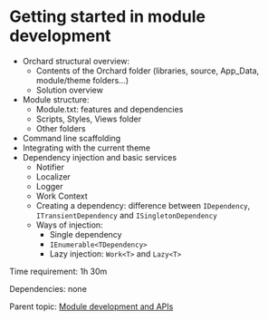 # Getting started in module development

- Orchard structural overview:
  - Contents of the Orchard folder (libraries, source, App_Data, module/theme folders...)
  - Solution overview
- Module structure:
  - Module.txt: features and dependencies
  - Scripts, Styles, Views folder
  - Other folders
- Command line scaffolding
- Integrating with the current theme
- Dependency injection and basic services
  - Notifier
  - Localizer
  - Logger
  - Work Context
  - Creating a dependency: difference between `IDependency`, `ITransientDependency` and `ISingletonDependency`
  - Ways of injection:
    - Single dependency
    - `IEnumerable<TDependency>`
    - Lazy injection: `Work<T>` and `Lazy<T>`

Time requirement: 1h 30m

Dependencies: none

Parent topic: [Module development and APIs](./Index.md)
